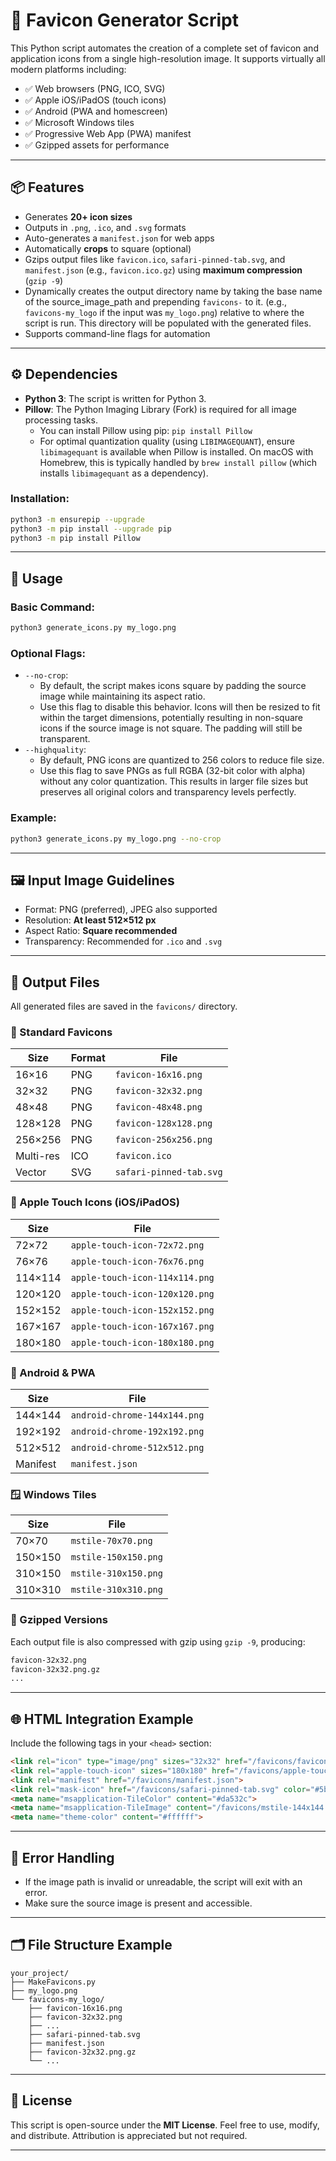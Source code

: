 # 🧰 Favicon Generator Script

This Python script automates the creation of a complete set of favicon and application icons from a single high-resolution image. It supports virtually all modern platforms including:

* ✅ Web browsers (PNG, ICO, SVG)
* ✅ Apple iOS/iPadOS (touch icons)
* ✅ Android (PWA and homescreen)
* ✅ Microsoft Windows tiles
* ✅ Progressive Web App (PWA) manifest
* ✅ Gzipped assets for performance

---

## 📦 Features

* Generates **20+ icon sizes**
* Outputs in `.png`, `.ico`, and `.svg` formats
* Auto-generates a `manifest.json` for web apps
* Automatically **crops** to square (optional)
* Gzips output files like `favicon.ico`, `safari-pinned-tab.svg`, and `manifest.json` (e.g., `favicon.ico.gz`) using **maximum compression** (`gzip -9`)
* Dynamically creates the output directory name by taking the base name of the source_image_path and prepending `favicons-` to it. (e.g., `favicons-my_logo` if the input was `my_logo.png`) relative to where the script is run. This directory will be populated with the generated files.
* Supports command-line flags for automation

---

## ⚙️ Dependencies

*   **Python 3**: The script is written for Python 3.
*   **Pillow**: The Python Imaging Library (Fork) is required for all image processing tasks.
    *   You can install Pillow using pip: `pip install Pillow`
    *   For optimal quantization quality (using `LIBIMAGEQUANT`), ensure `libimagequant` is available when Pillow is installed. On macOS with Homebrew, this is typically handled by `brew install pillow` (which installs `libimagequant` as a dependency).


### Installation:

```bash
python3 -m ensurepip --upgrade
python3 -m pip install --upgrade pip
python3 -m pip install Pillow
```

---

## 🚀 Usage

### Basic Command:

```bash
python3 generate_icons.py my_logo.png
```

### Optional Flags:

*   `--no-crop`: 
    *   By default, the script makes icons square by padding the source image while maintaining its aspect ratio. 
    *   Use this flag to disable this behavior. Icons will then be resized to fit within the target dimensions, potentially resulting in non-square icons if the source image is not square. The padding will still be transparent.
*   `--highquality`:
    *   By default, PNG icons are quantized to 256 colors to reduce file size.
    *   Use this flag to save PNGs as full RGBA (32-bit color with alpha) without any color quantization. This results in larger file sizes but preserves all original colors and transparency levels perfectly.

### Example:

```bash
python3 generate_icons.py my_logo.png --no-crop
```

---

## 🖼️ Input Image Guidelines

* Format: PNG (preferred), JPEG also supported
* Resolution: **At least 512×512 px**
* Aspect Ratio: **Square recommended**
* Transparency: Recommended for `.ico` and `.svg`

---

## 📁 Output Files

All generated files are saved in the `favicons/` directory.

### 🔹 Standard Favicons

| Size      | Format | File                    |
| --------- | ------ | ----------------------- |
| 16×16     | PNG    | `favicon-16x16.png`     |
| 32×32     | PNG    | `favicon-32x32.png`     |
| 48×48     | PNG    | `favicon-48x48.png`     |
| 128×128   | PNG    | `favicon-128x128.png`   |
| 256×256   | PNG    | `favicon-256x256.png`   |
| Multi-res | ICO    | `favicon.ico`           |
| Vector    | SVG    | `safari-pinned-tab.svg` |

### 🍏 Apple Touch Icons (iOS/iPadOS)

| Size    | File                           |
| ------- | ------------------------------ |
| 72×72   | `apple-touch-icon-72x72.png`   |
| 76×76   | `apple-touch-icon-76x76.png`   |
| 114×114 | `apple-touch-icon-114x114.png` |
| 120×120 | `apple-touch-icon-120x120.png` |
| 152×152 | `apple-touch-icon-152x152.png` |
| 167×167 | `apple-touch-icon-167x167.png` |
| 180×180 | `apple-touch-icon-180x180.png` |

### 🤖 Android & PWA

| Size     | File                         |
| -------- | ---------------------------- |
| 144×144  | `android-chrome-144x144.png` |
| 192×192  | `android-chrome-192x192.png` |
| 512×512  | `android-chrome-512x512.png` |
| Manifest | `manifest.json`              |

### 🪟 Windows Tiles

| Size    | File                 |
| ------- | -------------------- |
| 70×70   | `mstile-70x70.png`   |
| 150×150 | `mstile-150x150.png` |
| 310×150 | `mstile-310x150.png` |
| 310×310 | `mstile-310x310.png` |

### 🔐 Gzipped Versions

Each output file is also compressed with gzip using `gzip -9`, producing:

```txt
favicon-32x32.png
favicon-32x32.png.gz
...
```

---

## 🌐 HTML Integration Example

Include the following tags in your `<head>` section:

```html
<link rel="icon" type="image/png" sizes="32x32" href="/favicons/favicon-32x32.png">
<link rel="apple-touch-icon" sizes="180x180" href="/favicons/apple-touch-icon-180x180.png">
<link rel="manifest" href="/favicons/manifest.json">
<link rel="mask-icon" href="/favicons/safari-pinned-tab.svg" color="#5bbad5">
<meta name="msapplication-TileColor" content="#da532c">
<meta name="msapplication-TileImage" content="/favicons/mstile-144x144.png">
<meta name="theme-color" content="#ffffff">
```

---

## 🛑 Error Handling

* If the image path is invalid or unreadable, the script will exit with an error.
* Make sure the source image is present and accessible.

---

## 🗂️ File Structure Example

```
your_project/
├── MakeFavicons.py
├── my_logo.png
└── favicons-my_logo/
    ├── favicon-16x16.png
    ├── favicon-32x32.png
    ├── ...
    ├── safari-pinned-tab.svg
    ├── manifest.json
    ├── favicon-32x32.png.gz
    └── ...
```

---

## 📄 License

This script is open-source under the **MIT License**.
Feel free to use, modify, and distribute. Attribution is appreciated but not required.

---
